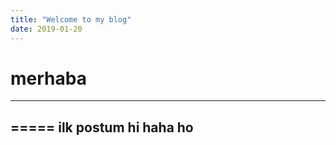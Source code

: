 ```yaml
---
title: "Welcome to my blog"
date: 2019-01-20
---
```



# merhaba
----
=====
ilk postum 
hi haha ho
----
